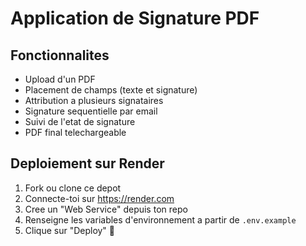 # Application de Signature PDF

## Fonctionnalites
- Upload d'un PDF
- Placement de champs (texte et signature)
- Attribution a plusieurs signataires
- Signature sequentielle par email
- Suivi de l'etat de signature
- PDF final telechargeable

## Deploiement sur Render
1. Fork ou clone ce depot
2. Connecte-toi sur https://render.com
3. Cree un "Web Service" depuis ton repo
4. Renseigne les variables d'environnement a partir de `.env.example`
5. Clique sur "Deploy" 🎉

